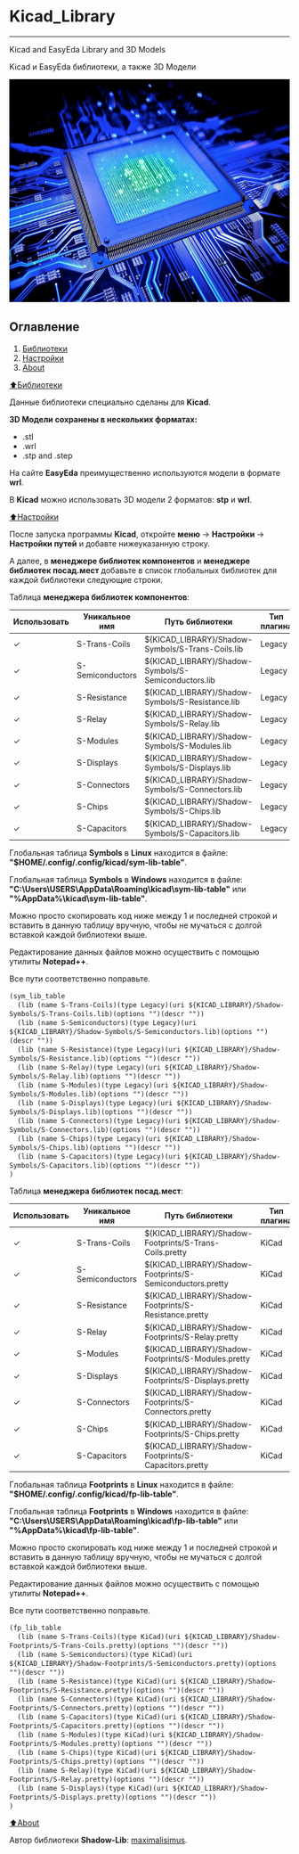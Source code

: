 # Kicad_Library

****************************

Kicad and EasyEda Library and 3D Models

Kicad и EasyEda библиотеки, а также 3D Модели

<img src="https://raw.githubusercontent.com/maximalisimus/Kicad_Library/main/images/Shadow-Lib-image.jpg"  height="400">

## Оглавление

1. [Библиотеки](#Библиотеки)
2. [Настройки](#Настройки)
3. [About](#About)

[:arrow_up:Библиотеки](#Библиотеки)

Данные библиотеки специально сделаны для **Kicad**.

**3D Модели сохранены в нескольких форматах:**
* .stl
* .wrl
* .stp and .step

На сайте **EasyEda** преимущественно используются модели в формате **wrl**.

В **Kicad** можно использовать 3D модели 2 форматов: **stp** и **wrl**.

[:arrow_up:Настройки](#Настройки)

После запуска программы **Kicad**, откройте **меню** -> **Настройки** -> **Настройки путей** и добавте нижеуказанную строку.

А далее, в **менеджере библиотек компонентов** и **менеджере библиотек посад.мест** добавьте в список глобальных библиотек для каждой библиотеки следующие строки.

Таблица **менеджера библиотек компонентов**:

| Использовать  | Уникальное имя   | Путь библиотеки                                      | Тип плагина | Параметры | Описание |
| --------------| -----------------| -----------------------------------------------------| ------------| ----------| ---------|
| ✓             | S-Trans-Coils    | ${KICAD_LIBRARY}/Shadow-Symbols/S-Trans-Coils.lib    | Legacy      |           |          |
| ✓             | S-Semiconductors | ${KICAD_LIBRARY}/Shadow-Symbols/S-Semiconductors.lib | Legacy      |           |          |
| ✓             | S-Resistance     | ${KICAD_LIBRARY}/Shadow-Symbols/S-Resistance.lib     | Legacy      |           |          |
| ✓             | S-Relay          | ${KICAD_LIBRARY}/Shadow-Symbols/S-Relay.lib          | Legacy      |           |          |
| ✓             | S-Modules        | ${KICAD_LIBRARY}/Shadow-Symbols/S-Modules.lib        | Legacy      |           |          |
| ✓             | S-Displays       | ${KICAD_LIBRARY}/Shadow-Symbols/S-Displays.lib       | Legacy      |           |          |
| ✓             | S-Connectors     | ${KICAD_LIBRARY}/Shadow-Symbols/S-Connectors.lib     | Legacy      |           |          |
| ✓             | S-Chips          | ${KICAD_LIBRARY}/Shadow-Symbols/S-Chips.lib          | Legacy      |           |          |
| ✓             | S-Capacitors     | ${KICAD_LIBRARY}/Shadow-Symbols/S-Capacitors.lib     | Legacy      |           |          |

Глобальная таблица **Symbols** в **Linux** находится в файле: **"$HOME/.config/.config/kicad/sym-lib-table"**.

Глобальная таблица **Symbols** в **Windows** находится в файле: **"C:\Users\USERS\AppData\Roaming\kicad\sym-lib-table"** или **"%AppData%\kicad\sym-lib-table"**.

Можно просто скопировать код ниже между 1 и последней строкой и вставить в данную таблицу вручную, чтобы не мучаться с долгой вставкой каждой библиотеки выше.

Редактирование данных файлов можно осуществить с помощью утилиты **Notepad++**.

Все пути соответственно поправьте.
```
(sym_lib_table
  (lib (name S-Trans-Coils)(type Legacy)(uri ${KICAD_LIBRARY}/Shadow-Symbols/S-Trans-Coils.lib)(options "")(descr ""))
  (lib (name S-Semiconductors)(type Legacy)(uri ${KICAD_LIBRARY}/Shadow-Symbols/S-Semiconductors.lib)(options "")(descr ""))
  (lib (name S-Resistance)(type Legacy)(uri ${KICAD_LIBRARY}/Shadow-Symbols/S-Resistance.lib)(options "")(descr ""))
  (lib (name S-Relay)(type Legacy)(uri ${KICAD_LIBRARY}/Shadow-Symbols/S-Relay.lib)(options "")(descr ""))
  (lib (name S-Modules)(type Legacy)(uri ${KICAD_LIBRARY}/Shadow-Symbols/S-Modules.lib)(options "")(descr ""))
  (lib (name S-Displays)(type Legacy)(uri ${KICAD_LIBRARY}/Shadow-Symbols/S-Displays.lib)(options "")(descr ""))
  (lib (name S-Connectors)(type Legacy)(uri ${KICAD_LIBRARY}/Shadow-Symbols/S-Connectors.lib)(options "")(descr ""))
  (lib (name S-Chips)(type Legacy)(uri ${KICAD_LIBRARY}/Shadow-Symbols/S-Chips.lib)(options "")(descr ""))
  (lib (name S-Capacitors)(type Legacy)(uri ${KICAD_LIBRARY}/Shadow-Symbols/S-Capacitors.lib)(options "")(descr ""))
)
```

Таблица **менеджера библиотек посад.мест**:

| Использовать | Уникальное имя   | Путь библиотеки                                            | Тип плагина | Параметры | Описание |
| -------------| -----------------| -----------------------------------------------------------| ------------| ----------| ---------|
| ✓            | S-Trans-Coils    | ${KICAD_LIBRARY}/Shadow-Footprints/S-Trans-Coils.pretty    | KiCad       |           |          |
| ✓            | S-Semiconductors | ${KICAD_LIBRARY}/Shadow-Footprints/S-Semiconductors.pretty | KiCad       |           |          |
| ✓            | S-Resistance     | ${KICAD_LIBRARY}/Shadow-Footprints/S-Resistance.pretty     | KiCad       |           |          |
| ✓            | S-Relay          | ${KICAD_LIBRARY}/Shadow-Footprints/S-Relay.pretty          | KiCad       |           |          |
| ✓            | S-Modules        | ${KICAD_LIBRARY}/Shadow-Footprints/S-Modules.pretty        | KiCad       |           |          |
| ✓            | S-Displays       | ${KICAD_LIBRARY}/Shadow-Footprints/S-Displays.pretty       | KiCad       |           |          |
| ✓            | S-Connectors     | ${KICAD_LIBRARY}/Shadow-Footprints/S-Connectors.pretty     | KiCad       |           |          |
| ✓            | S-Chips          | ${KICAD_LIBRARY}/Shadow-Footprints/S-Chips.pretty          | KiCad       |           |          |
| ✓            | S-Capacitors     | ${KICAD_LIBRARY}/Shadow-Footprints/S-Capacitors.pretty     | KiCad       |           |          |

Глобальная таблица **Footprints** в **Linux** находится в файле: **"$HOME/.config/.config/kicad/fp-lib-table"**.

Глобальная таблица **Footprints** в **Windows** находится в файле: **"C:\Users\USERS\AppData\Roaming\kicad\fp-lib-table"** или **"%AppData%\kicad\fp-lib-table"**.

Можно просто скопировать код ниже между 1 и последней строкой и вставить в данную таблицу вручную, чтобы не мучаться с долгой вставкой каждой библиотеки выше.

Редактирование данных файлов можно осуществить с помощью утилиты **Notepad++**.

Все пути соответственно поправьте.

```
(fp_lib_table
  (lib (name S-Trans-Coils)(type KiCad)(uri ${KICAD_LIBRARY}/Shadow-Footprints/S-Trans-Coils.pretty)(options "")(descr ""))
  (lib (name S-Semiconductors)(type KiCad)(uri ${KICAD_LIBRARY}/Shadow-Footprints/S-Semiconductors.pretty)(options "")(descr ""))
  (lib (name S-Resistance)(type KiCad)(uri ${KICAD_LIBRARY}/Shadow-Footprints/S-Resistance.pretty)(options "")(descr ""))
  (lib (name S-Connectors)(type KiCad)(uri ${KICAD_LIBRARY}/Shadow-Footprints/S-Connectors.pretty)(options "")(descr ""))
  (lib (name S-Capacitors)(type KiCad)(uri ${KICAD_LIBRARY}/Shadow-Footprints/S-Capacitors.pretty)(options "")(descr ""))
  (lib (name S-Modules)(type KiCad)(uri ${KICAD_LIBRARY}/Shadow-Footprints/S-Modules.pretty)(options "")(descr ""))
  (lib (name S-Chips)(type KiCad)(uri ${KICAD_LIBRARY}/Shadow-Footprints/S-Chips.pretty)(options "")(descr ""))
  (lib (name S-Relay)(type KiCad)(uri ${KICAD_LIBRARY}/Shadow-Footprints/S-Relay.pretty)(options "")(descr ""))
  (lib (name S-Displays)(type KiCad)(uri ${KICAD_LIBRARY}/Shadow-Footprints/S-Displays.pretty)(options "")(descr ""))
)
```


[:arrow_up:About](#About)

Автор библиотеки **Shadow-Lib**: [maximalisimus](https://github.com/maximalisimus).


